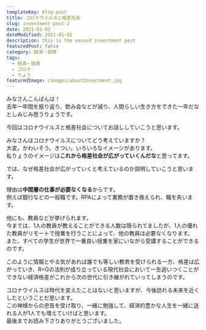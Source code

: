 ```yaml
---
templateKey: blog-post
title: コロナウイルスと格差社会
slug: investment-post-2
date: 2021-01-02
dateModified: 2021-01-02
description: this is the second investment post
featuredPost: false
category: 経済・投資
tags:
  - 経済・投資
  - コロナ
  - りょう
featuredImage: /images/aboutInvestment.jpg
---
```

みなさんこんばんは！<br>
去年一年間を振り返り、飲み会などが減り、人間らしい生き方をできた一年だなとしみじみ思うりょうです。

今回はコロナウイルスと格差社会についてお話ししていこうと思います。

みなさんはコロナウイルスについてどう考えていますか？<br>
大変。かわいそう。きつい。いろいろなイメージがあります。<br>
私りょうのイメージは<strong>これから格差社会が広がっていくんだな</strong>と思ってます。

では、なぜ格差社会が広がっていくと考えているのか説明していこうと思います。

理由は<strong>中間層の仕事が必要なくなる</strong>からです。<br>
例えば銀行などの一般職です。RPAによって業務が置き換えられ、職を失います。

他にも、教員などが挙げられます。<br>
今までは、1人の教員が教えることができる人数は限られてましたが、1人の優れた教員がリモートで授業を行うことによって、他の教員は必要なくなります。<br>
また、すべての学生が世界で一番良い授業を家にいながら受講することができるのです。

このように情報とやる気があれば誰でも等しい教育を受けられる一方、格差は広がっていき、R>Gの法則が成り立っている現代社会において一生追いつくことができない経済格差がこれから次の世代に引き継がれていってしまうのです。

コロナウイルスは時代を変えたことはないと思いますが、今後訪れる未来を近くしたということだ思います。<br>
この神様からの忠告を受け取り、一緒に勉強して、経済的豊かな人生を一緒に送れる人が1人でも増えていけばと思います。<br>
最後までお読み下さりありがとうございました。